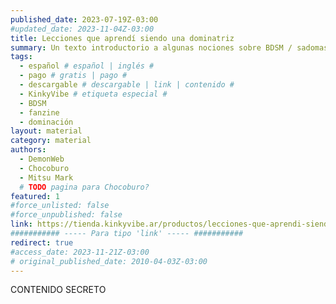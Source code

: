 ```yaml
---
published_date: 2023-07-19Z-03:00
#updated_date: 2023-11-04Z-03:00
title: Lecciones que aprendí siendo una dominatriz
summary: Un texto introductorio a algunas nociones sobre BDSM / sadomasoquismo de la mano de Mitsu Mark, una conocida Dominatriz.
tags:
  - español # español | inglés #
  - pago # gratis | pago #
  - descargable # descargable | link | contenido #
  - KinkyVibe # etiqueta especial #
  - BDSM
  - fanzine
  - dominación
layout: material
category: material
authors:
  - DemonWeb
  - Chocoburo
  - Mitsu Mark
  # TODO pagina para Chocoburo?
featured: 1
#force_unlisted: false
#force_unpublished: false
link: https://tienda.kinkyvibe.ar/productos/lecciones-que-aprendi-siendo-una-dominatriz-version-digital/
########### ----- Para tipo 'link' ----- ###########
redirect: true
#access_date: 2023-11-21Z-03:00
# original_published_date: 2010-04-03Z-03:00
---
```


CONTENIDO SECRETO